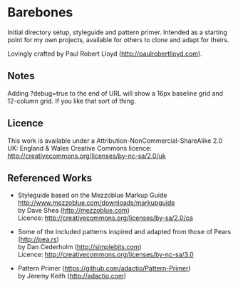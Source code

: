 # Barebones

Initial directory setup, styleguide and pattern primer. Intended as a starting point for my own projects, available for others to clone and adapt for theirs.

Lovingly crafted by Paul Robert Lloyd (<http://paulrobertlloyd.com>).

## Notes

Adding ?debug=true to the end of URL will show a 16px baseline grid and 12-column grid. If you like that sort of thing.

## Licence

This work is available under a Attribution-NonCommercial-ShareAlike 2.0 UK: England & Wales Creative Commons licence:
<http://creativecommons.org/licenses/by-nc-sa/2.0/uk>

## Referenced Works

* Styleguide based on the Mezzoblue Markup Guide <http://www.mezzoblue.com/downloads/markupguide>  
  by Dave Shea (<http://mezzoblue.com>)  
  Licence: <http://creativecommons.org/licenses/by-sa/2.0/ca>

* Some of the included patterns inspired and adapted from those of Pears (<http://pea.rs>)  
  by Dan Cederholm (<http://simplebits.com>)  
  Licence: <http://creativecommons.org/licenses/by-nc-sa/3.0>

* Pattern Primer (<https://github.com/adactio/Pattern-Primer>)  
  by Jeremy Keith (<http://adactio.com>)